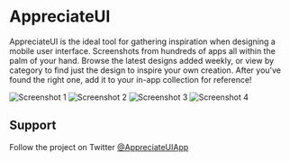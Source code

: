AppreciateUI
============

AppreciateUI is the ideal tool for gathering inspiration when designing a mobile user interface. Screenshots from hundreds of apps all within the palm of your hand. Browse the latest designs added weekly, or view by category to find just the design to inspire your own creation. After you've found the right one, add it to your in-app collection for reference!

![Screenshot 1](http://a1263.phobos.apple.com/us/r1000/060/Purple2/v4/f4/d4/94/f4d49497-9208-f718-a16c-2a5a743a09b4/mzl.iipmjmzi.320x480-75.jpg)
![Screenshot 2](http://a419.phobos.apple.com/us/r1000/092/Purple2/v4/fd/d8/ef/fdd8efd1-d139-9bc3-5243-08906c5ce565/mzl.kymxxoep.320x480-75.jpg)
![Screenshot 3](http://a917.phobos.apple.com/us/r1000/089/Purple/v4/c5/46/09/c54609ca-d9fe-2eae-b3e9-b598cd56759f/mzl.jhbcjixr.320x480-75.jpg)
![Screenshot 4](http://a402.phobos.apple.com/us/r1000/064/Purple/v4/cb/30/92/cb309249-ac6d-ff84-8e87-03055f88a315/mzl.fzomkryw.320x480-75.jpg)

Support
-----------

Follow the project on Twitter [@AppreciateUIApp](http://www.twitter.com/appreciateuiapp)
